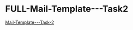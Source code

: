 # FULL-Mail-Template---Task2
<a href="https://serene-dodol-b1aa58.netlify.app/">Mail-Template---Task-2</a>

